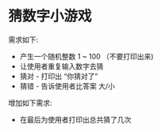 <h1>猜数字小游戏</h1>
<p>需求如下:</p>
<ul>
<li>产生一个随机整数 1 ~ 100 （不要打印出来)</li>
<li>让使用者重复输入数字去猜</li>
<li>猜对 - 打印出 “你猜对了”</li>
<li>猜错 - 告诉使用者比答案 大/小</li>
</ul>
<p>增加如下需求:</p>
<ul>
<li>在最后为使用者打印出总共猜了几次</li>
</ul>

